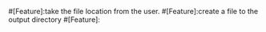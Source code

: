 #[Feature]:take the file location from the user. #[Feature]:create a file to the output directory #[Feature]:
